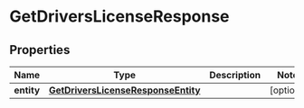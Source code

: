 

# GetDriversLicenseResponse


## Properties

| Name | Type | Description | Notes |
|------------ | ------------- | ------------- | -------------|
|**entity** | [**GetDriversLicenseResponseEntity**](GetDriversLicenseResponseEntity.md) |  |  [optional] |



